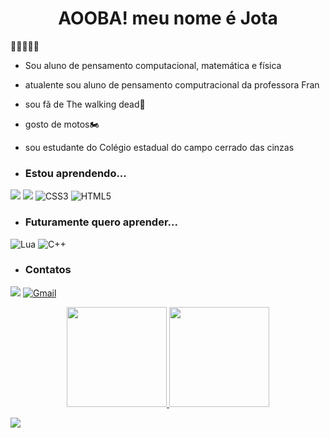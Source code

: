  <h1 align="center"> AOOBA! meu nome é Jota </h1>
🤖🧟‍♂️😮‍💨

- Sou aluno de pensamento computacional, matemática e física
- atualente sou aluno de pensamento computracional da professora Fran
- sou fã de The walking dead🧟
- gosto de motos🏍️
- sou estudante do Colégio estadual do campo cerrado das cinzas

- ### Estou aprendendo...
[![](https://img.shields.io/badge/JavaScript-323330?style=for-the-badge&logo=javascript&logoColor=F7DF1E)](https://editor.p5js.org/)
[![](https://img.shields.io/badge/Scratch-4D97FF?style=for-the-badge&logo=Scratch&logoColor=white)](https://scratch.mit.edu/)
![CSS3](https://img.shields.io/badge/css3-%231572B6.svg?style=for-the-badge&logo=css3&logoColor=white)
![HTML5](https://img.shields.io/badge/html5-%23E34F26.svg?style=for-the-badge&logo=html5&logoColor=white)

- ### Futuramente quero aprender...
![Lua](https://img.shields.io/badge/lua-%232C2D72.svg?style=for-the-badge&logo=lua&logoColor=white)
![C++](https://img.shields.io/badge/c++-%2300599C.svg?style=for-the-badge&logo=c%2B%2B&logoColor=white)

- ### Contatos

[![](https://img.shields.io/badge/Instagram-E4405F?style=for-the-badge&logo=instagram&logoColor=white)](https://www.instagram.com/jesimiel.jr)
[![Gmail](https://img.shields.io/badge/Gmail-D14836?style=for-the-badge&logo=gmail&logoColor=white)]( jesimiel.junior@escola.pr.gov.br)

<div align="center">
  <a href="https://github.com/FranPastori">
  <img height="160em" src="https://github-readme-stats.vercel.app/api?username=FranPastori&show_icons=true&theme=dracula&include_all_commits=true&count_private=true"/>
  <img height="160em" src="https://github-readme-stats.vercel.app/api/top-langs/?username=FranPastori&layout=compact&langs_count=7&theme=dracula"/>
</div>


![](https://komarev.com/ghpvc/?username=FranPastori&style=flat-square)

 
